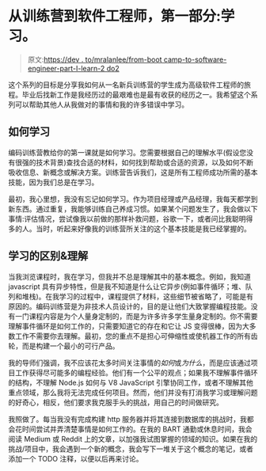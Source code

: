 # 从训练营到软件工程师，第一部分:学习。

> 原文:[https://dev . to/mralanlee/from-boot camp-to-software-engineer-part-I-learn-2 do2](https://dev.to/mralanlee/from-bootcamp-to-software-engineer-part-i-learn-2do2)

这个系列的目标是分享我如何从一名新兵训练营的学生成为高级软件工程师的旅程。毕业后找新工作是我经历过的最艰难也是最有收获的经历之一。我希望这个系列可以帮助其他人从我做对的事情和我的许多错误中学习。

## [](#how-to-learn)如何学习

编码训练营教给你的第一课就是如何学习。您需要根据自己的理解水平(假设您没有很强的技术背景)查找合适的材料，如何找到帮助或合适的资源，以及如何不断吸收信息、新概念或解决方案。训练营告诉我们，这是所有工程师成功所需的基本技能，因为我们总是在学习。

最初，我心里想，我没有忘记如何学习。作为项目经理或产品经理，我每天都学到新东西。通过重复，我能够训练自己养成习惯。如果某个问题发生了，我会做以下事情:评估情况，尝试像我以前做的那样补救问题，谷歌一下，或者问比我聪明得多的人。当时，听起来好像我的训练营所关注的这个基本技能是我已经掌握的。

## [](#the-difference-between-learning-amp-understanding)学习的区别&理解

当我浏览课程时，我在学习，但我并不总是理解其中的基本概念。例如，我知道 javascript 具有异步特性，但是我不知道是什么让它异步(例如事件循环；堆、队列和堆栈)。在我学习的过程中，课程提供了材料，这些细节被省略了，可能是有原因的。编码训练营是为非技术人员设计的，目的是让他们大致掌握编程技能。没有一门课程内容是为个人量身定制的，而是为许多许多学生量身定制的。你不需要理解事件循环是如何工作的，只需要知道它的存在和它让 JS 变得很棒，因为大多数工作不需要你去理解。最初，您的重点不是担心可伸缩性或使机器工作的所有齿轮，而是构建一个最小的可行产品。

我的导师们强调，我不应该花太多时间关注事情的*如何*或*为什么*，而是应该通过项目工作获得尽可能多的编程经验。他们有一个公平的观点；如果我不理解事件循环的结构，不理解 Node.js 如何与 V8 JavaScript 引擎协同工作，或者不理解其他重点领域，那么我将无法完成任何项目。然而，他们并没有打消我学习或理解问题的好奇心，相反，他们要求我克服手头的挑战，用自己的时间做研究。

我照做了。每当我没有完成构建 http 服务器并将其连接到数据库的挑战时，我都会花时间尝试并弄清楚事情是如何工作的。在我的 BART 通勤或休息时间，我会阅读 Medium 或 Reddit 上的文章，以加强我试图掌握的领域的知识。如果在我的挑战/项目中，我会遇到一个新的概念，我会写下一堆关于这个概念的笔记，或者添加一个 TODO 注释，以便以后再来讨论。